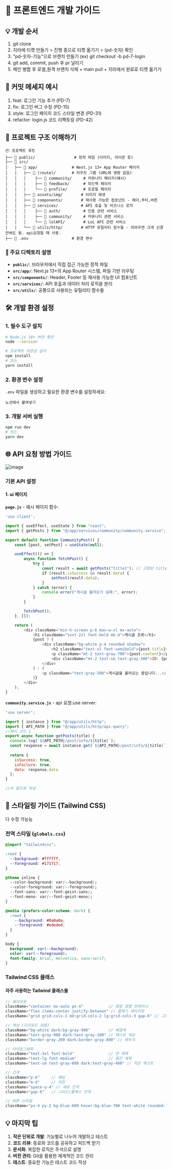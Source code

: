 # 🚀 프론트엔드 개발 가이드

## 💡 개발 순서
1. git clone
2. 지라에 티켓 만들기 > 진행 중으로 티켓 옮기기 > (pd-숫자) 확인
3. "pd-숫자-기능"으로 브랜치 만들기 (ex) git checkout -b pd-7-login
4. git add, commit, push 후 pr 날리기
5. 메인 병합 후 로컬,원격 브랜치 삭제 + main pull + 지라에서 완료로 티켓 옮기기


## 🐛 커밋 메세지 예시
1. feat: 로그인 기능 추가 (PD-7)
2. fix: 로그인 버그 수정 (PD-15)
3. style: 로그인 페이지 코드 스타일 변경 (PD-31)
4. refactor: login.js 코드 리팩토링 (PD-42)


## 📁 프로젝트 구조 이해하기

```
📦 프로젝트 루트
├── 📁 public/                 # 정적 파일 (이미지, 아이콘 등)
├── 📁 src/
│   ├── 📁 app/               # Next.js 13+ App Router 페이지
│   │   ├── 📁 (route)/       # 라우트 그룹 (URL에 영향 없음)
│   │   │    ├── 📁 community/     # 커뮤니티 페이지(예시)
│   │   │    ├── 📁 feedback/      # 피드백 페이지
│   │   │    └── 📁 profile/       # 프로필 페이지
│   │   ├── 📁 assets/img/        # 이미지 에셋
│   │   ├── 📁 components/        # 재사용 가능한 컴포넌트 - 헤더,푸터,버튼
│   │   ├── 📁 services/          # API 호출 및 비즈니스 로직
│   │   │    ├── 📁 auth/          # 인증 관련 서비스
│   │   │    ├── 📁 community/     # 커뮤니티 관련 서비스
│   │   │    └── 📁 lolAPI/        # LoL API 관련 서비스
│   │   └── 📁 utils/http/        # HTTP 유틸리티 함수들 - 어려우면 크게 신경 안써도 됨. api요청할 때 사용.
├── 📄 .env                   # 환경 변수
```

### 📁 주요 디렉토리 설명

- **`public/`**: 브라우저에서 직접 접근 가능한 정적 파일
- **`src/app/`**: Next.js 13+의 App Router 시스템, 파일 기반 라우팅
- **`src/components/`**: Header, Footer 등 재사용 가능한 UI 컴포넌트
- **`src/services/`**: API 호출과 데이터 처리 로직을 분리
- **`src/utils/`**: 공통으로 사용되는 유틸리티 함수들

## 🛠️ 개발 환경 설정

### 1. 필수 도구 설치
```bash
# Node.js 18+ 버전 확인
node --version

# 프로젝트 의존성 설치
npm install
# 또는
yarn install
```

### 2. 환경 변수 설정
`.env` 파일을 생성하고 필요한 환경 변수를 설정하세요:

```env
노션에서 붙여넣기
```

### 3. 개발 서버 실행
```bash
npm run dev
# 또는
yarn dev
```

## 🌐 API 요청 방법 가이드
![image](https://github.com/user-attachments/assets/5996d95b-bc7a-4cd1-af13-7af033c935ad)

### 기본 API 설정

#### 1. ui 페이지

**`page.js`** - 예시 페이지 함수:
```javascript
'use client';

import { useEffect, useState } from "react";
import { getPosts } from "@/app/services/community/community.service"; 

export default function CommunityPost() {
    const [post, setPost] = useState(null);

    useEffect(() => {
        async function fetchPost() {
            try {
                const result = await getPosts("title1"); // 고정된 title 사용, 필요 시 동적 처리 가능
                if (result.isSuccess && result.data) {
                    setPost(result.data);
                }
            } catch (error) {
                console.error("게시글 불러오기 실패:", error);
            }
        }

        fetchPost();
    }, []);

    return (
        <div className="min-h-screen p-6 max-w-xl mx-auto">
            <h1 className="text-2xl font-bold mb-4">게시글 조회</h1>
            {post ? (
                <div className="bg-white p-4 rounded shadow">
                    <h2 className="text-xl font-semibold">{post.title}</h2>
                    <p className="mt-2 text-gray-700">{post.content}</p>
                    <div className="mt-2 text-sm text-gray-500">ID: {post.id}</div>
                </div>
            ) : (
                <p className="text-gray-500">게시글을 불러오는 중입니다...</p>
            )}
        </div>
    );
}


```

**`community.service.js`** - api 요청:use server:
```javascript
'use server';

import { instance } from "@/app/utils/http";
import { API_PATH } from "@/app/utils/http/api-query";
//예시 코드 1
export async function getPosts(title) {
  console.log(`${API_PATH}/post/info/${title}`);
  const response = await instance.get(`${API_PATH}/post/info/${title}`);
  
  return {
    isSuccess: true,
    isFailure: true,
    data: response.data
  };
}

//이 밑으로 작성
```

## 🎨 스타일링 가이드 (Tailwind CSS)
다 수정 가능능
### 전역 스타일 (`globals.css`)
```css
@import "tailwindcss";

:root {
  --background: #ffffff;
  --foreground: #171717;
}

@theme inline {
  --color-background: var(--background);
  --color-foreground: var(--foreground);
  --font-sans: var(--font-geist-sans);
  --font-mono: var(--font-geist-mono);
}

@media (prefers-color-scheme: dark) {
  :root {
    --background: #0a0a0a;
    --foreground: #ededed;
  }
}

body {
  background: var(--background);
  color: var(--foreground);
  font-family: Arial, Helvetica, sans-serif;
}
```

### Tailwind CSS 클래스

#### 자주 사용하는 Tailwind 클래스들
```javascript
// 레이아웃
className="container mx-auto px-4"           // 중앙 정렬 컨테이너
className="flex items-center justify-between" // 플렉스 레이아웃
className="grid grid-cols-1 md:grid-cols-2 lg:grid-cols-3 gap-6" // 그리드

// 색상 (다크모드 대응)
className="bg-white dark:bg-gray-900"        // 배경색
className="text-gray-900 dark:text-gray-100" // 텍스트 색상
className="border-gray-200 dark:border-gray-800" // 테두리

// 타이포그래피
className="text-3xl font-bold"               // 큰 제목
className="text-lg font-medium"              // 중간 제목
className="text-sm text-gray-600 dark:text-gray-400" // 작은 텍스트

// 간격
className="p-6"     // 패딩
className="m-4"     // 마진
className="space-y-4" // 세로 간격
className="gap-6"   // 그리드/플렉스 간격

// 버튼 스타일
className="px-4 py-2 bg-blue-600 hover:bg-blue-700 text-white rounded-lg transition-colors"
```


## 💡 마지막 팁

1. **작은 단위로 개발**: 기능별로 나누어 개발하고 테스트
2. **코드 리뷰**: 동료와 코드를 공유하고 피드백 받기
3. **문서화**: 복잡한 로직은 주석으로 설명
4. **버전 관리**: Git을 활용한 체계적인 코드 관리
5. **테스트**: 중요한 기능은 테스트 코드 작성
